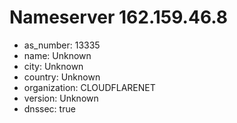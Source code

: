 # Nameserver 162.159.46.8

* as_number: 13335
* name: Unknown
* city: Unknown
* country: Unknown
* organization: CLOUDFLARENET
* version: Unknown
* dnssec: true
